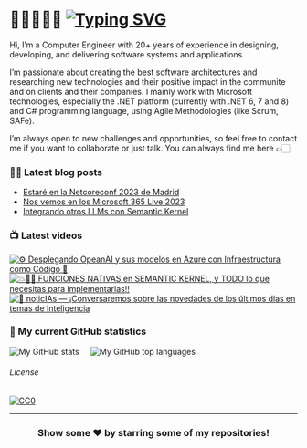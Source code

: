 # 👋🏻👨🏻‍💻 [![Typing SVG](https://readme-typing-svg.demolab.com?font=VT323&size=70&duration=2800&pause=10000&color=719B79&multiline=true&random=false&width=920&height=85&lines=Hi+there!+I'm+Rodrigo+Liberoff)](https://git.io/typing-svg)

Hi, I’m a Computer Engineer with 20+ years of experience in designing, developing, and delivering software systems and applications.

I’m passionate about creating the best software architectures and researching new technologies and their positive impact in the communite and on clients and their companies. I mainly work with Microsoft technologies, especially the .NET platform (currently with .NET 6, 7 and 8) and C# programming language, using Agile Methodologies (like Scrum, SAFe).

I’m always open to new challenges and opportunities, so feel free to contact me if you want to collaborate or just talk. You can always find me here 👉🏻

### ✍🏻 Latest blog posts

<!-- BLOGPOSTS:START -->
- [Estaré en la Netcoreconf 2023 de Madrid](https://codertectura.com//posts/nos-vemos-en-la-net-core-conf-2023-madrid)
- [Nos vemos en los Microsoft 365 Live 2023](https://codertectura.com//posts/nos-vemos-en-microsoft-365-live-2023)
- [Integrando otros LLMs con Semantic Kernel](https://codertectura.com//posts/integrando-otros-llms-con-semantic-kernel)
<!-- BLOGPOSTS:END -->

### 📺 Latest videos
<!-- BEGIN YOUTUBE-CARDS -->
[![⚙️ Desplegando OpeanAI y sus modelos en Azure con Infraestructura como Código 🦾](https://ytcards.demolab.com/?id=QVcGvtJ3vRc&title=%E2%9A%99%EF%B8%8F+Desplegando+OpeanAI+y+sus+modelos+en+Azure+con+Infraestructura+como+C%C3%B3digo+%F0%9F%A6%BE&lang=en&timestamp=1695049230&background_color=%230d1117&title_color=%23ffffff&stats_color=%23dedede&max_title_lines=2&width=250&border_radius=5 "⚙️ Desplegando OpeanAI y sus modelos en Azure con Infraestructura como Código 🦾")](https://www.youtube.com/watch?v=QVcGvtJ3vRc)
[![💥🫵🏻 FUNCIONES NATIVAS en SEMANTIC KERNEL, y TODO lo que necesitas para implementarlas‼️](https://ytcards.demolab.com/?id=mSJa0oaS_XE&title=%F0%9F%92%A5%F0%9F%AB%B5%F0%9F%8F%BB+FUNCIONES+NATIVAS+en+SEMANTIC+KERNEL%2C+y+TODO+lo+que+necesitas+para+implementarlas%E2%80%BC%EF%B8%8F&lang=en&timestamp=1689260435&background_color=%230d1117&title_color=%23ffffff&stats_color=%23dedede&max_title_lines=2&width=250&border_radius=5 "💥🫵🏻 FUNCIONES NATIVAS en SEMANTIC KERNEL, y TODO lo que necesitas para implementarlas‼️")](https://www.youtube.com/watch?v=mSJa0oaS_XE)
[![📢 noticIAs — ¡Conversaremos sobre las novedades de los últimos días en temas de Inteligencia](https://ytcards.demolab.com/?id=ARUDgt6kB6g&title=%F0%9F%93%A2+noticIAs+%E2%80%94+%C2%A1Conversaremos+sobre+las+novedades+de+los+%C3%BAltimos+d%C3%ADas+en+temas+de+Inteligencia&lang=en&timestamp=1688490821&background_color=%230d1117&title_color=%23ffffff&stats_color=%23dedede&max_title_lines=2&width=250&border_radius=5 "📢 noticIAs — ¡Conversaremos sobre las novedades de los últimos días en temas de Inteligencia")](https://www.youtube.com/watch?v=ARUDgt6kB6g)
<!-- END YOUTUBE-CARDS -->

### 📐 My current GitHub statistics

![My GitHub stats](https://github-readme-stats.vercel.app/api?username=rliberoff&rank_icon=github&show_icons=true&theme=gotham)
&nbsp;&nbsp;&nbsp;
![My GitHub top languages](https://github-readme-stats.vercel.app/api/top-langs/?username=rliberoff&layout=compact&show_icons=true&theme=gotham)

###### License

[![CC0](https://licensebuttons.net/p/zero/1.0/88x31.png)](https://creativecommons.org/publicdomain/zero/1.0/)

<hr>
<div align="center">

### Show some ❤️ by starring some of my repositories!

</div>
